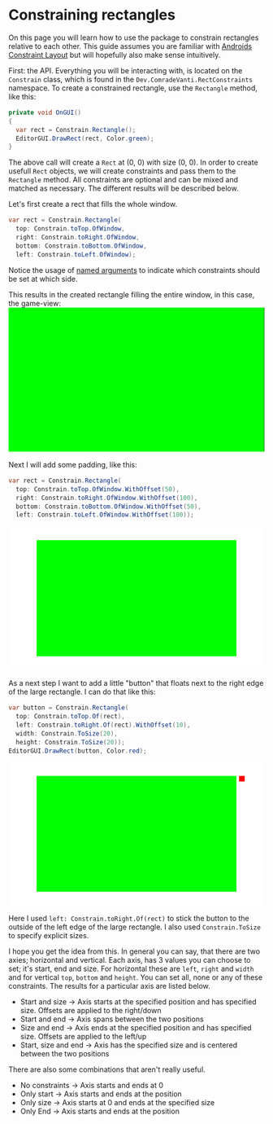 ﻿# Constraining rectangles

On this page you will learn how to use the package to constrain rectangles
relative to each other. This guide assumes you are familiar
with [Androids Constraint Layout](https://developer.android.com/develop/ui/views/layout/constraint-layout)
but will hopefully also make sense intuitively.

First: the API. Everything you will be interacting with, is located on
the `Constrain` class, which is found in the `Dev.ComradeVanti.RectConstraints`
namespace. To create a constrained rectangle, use the `Rectangle` method, like
this:

```csharp
private void OnGUI()
{
  var rect = Constrain.Rectangle();
  EditorGUI.DrawRect(rect, Color.green);
}
```

The above call will create a `Rect` at (0, 0) with size (0, 0). In order to
create usefull `Rect` objects, we will create constraints and pass them to
the `Rectangle` method. All constraints are optional and can be mixed and
matched as necessary. The different results will be described below.

Let's first create a rect that fills the whole window.

```csharp
var rect = Constrain.Rectangle(
  top: Constrain.toTop.OfWindow,
  right: Constrain.toRight.OfWindow,
  bottom: Constrain.toBottom.OfWindow,
  left: Constrain.toLeft.OfWindow);
```

Notice the usage
of [named arguments](https://docs.microsoft.com/en-us/dotnet/csharp/programming-guide/classes-and-structs/named-and-optional-arguments)
to indicate which constraints should be set at which side.

This results in the created rectangle filling the entire window, in this case,
the game-view:
![image](./Images/Constraining_Window.png)

Next I will add some padding, like this:

```csharp
var rect = Constrain.Rectangle(
  top: Constrain.toTop.OfWindow.WithOffset(50),
  right: Constrain.toRight.OfWindow.WithOffset(100),
  bottom: Constrain.toBottom.OfWindow.WithOffset(50),
  left: Constrain.toLeft.OfWindow.WithOffset(100));
```

![image](./Images/Constraining_Padded.png)

As a next step I want to add a little "button" that floats next to the right
edge of the large rectangle. I can do that like this:

```csharp
var button = Constrain.Rectangle(
  top: Constrain.toTop.Of(rect),
  left: Constrain.toRight.Of(rect).WithOffset(10),
  width: Constrain.ToSize(20),
  height: Constrain.ToSize(20));
EditorGUI.DrawRect(button, Color.red);
```

![image](./Images/Constraining_Button.png)

Here I used `left: Constrain.toRight.Of(rect)` to stick the button to the
outside of the left edge of the large rectangle. I also used `Constrain.ToSize`
to specify explicit sizes.

I hope you get the idea from this. In general you can say, that there are two
axies; horizontal and vertical. Each axis, has 3 values you can choose to set;
it's start, end and size. For horizontal these are `left`, `right` and `width`
and for vertical `top`, `bottom` and `height`. You can set all, none or any of
these constraints. The results for a particular axis are listed below.

- Start and size -> Axis starts at the specified position and has specified
  size. Offsets are applied to the right/down
- Start and end -> Axis spans between the two positions
- Size and end -> Axis ends at the specified position and has specified size.
  Offsets are applied to the left/up
- Start, size and end -> Axis has the specified size and is centered between the
  two positions

There are also some combinations that aren't really useful.

- No constraints -> Axis starts and ends at 0
- Only start -> Axis starts and ends at the position
- Only size -> Axis starts at 0 and ends at the specified size
- Only End -> Axis starts and ends at the position

